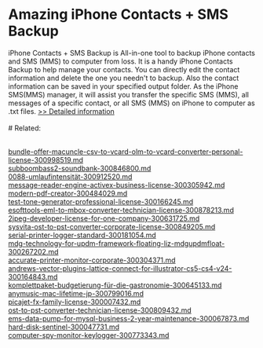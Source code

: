 # Amazing iPhone Contacts + SMS Backup
iPhone Contacts + SMS Backup is All-in-one tool to backup iPhone contacts and SMS (MMS) to computer from loss. It is a handy iPhone Contacts Backup to help manage your contacts. You can directly edit the contact information and delete the one you needn't to backup. Also the contact information can be saved in your specified output folder. As the iPhone SMS(MMS) manager, it will assist you transfer the specific SMS (MMS), all messages of a specific contact, or all SMS (MMS) on iPhone to computer as .txt files.
[>> Detailed information](https://secure.shareit.com/shareit/product.html?productid=300859115&affiliateid=200057808)<br/><br/># Related:

<br />[bundle-offer-macuncle-csv-to-vcard-olm-to-vcard-converter-personal-license-300998519.md](https://github.com/downloadplanet/downloadplanet/blob/main/bundle-offer-macuncle-csv-to-vcard-olm-to-vcard-converter-personal-license-300998519.md)<br />[subboombass2-soundbank-300846800.md](https://github.com/downloadplanet/downloadplanet/blob/main/subboombass2-soundbank-300846800.md)<br />[0088-umlaufintensität-300912520.md](https://github.com/downloadplanet/downloadplanet/blob/main/0088-umlaufintensität-300912520.md)<br />[message-reader-engine-activex-business-license-300305942.md](https://github.com/downloadplanet/downloadplanet/blob/main/message-reader-engine-activex-business-license-300305942.md)<br />[modern-pdf-creator-300484029.md](https://github.com/downloadplanet/downloadplanet/blob/main/modern-pdf-creator-300484029.md)<br />[test-tone-generator-professional-license-300166245.md](https://github.com/downloadplanet/downloadplanet/blob/main/test-tone-generator-professional-license-300166245.md)<br />[esofttools-eml-to-mbox-converter-technician-license-300878213.md](https://github.com/downloadplanet/downloadplanet/blob/main/esofttools-eml-to-mbox-converter-technician-license-300878213.md)<br />[2jpeg-developer-license-for-one-company-300631725.md](https://github.com/downloadplanet/downloadplanet/blob/main/2jpeg-developer-license-for-one-company-300631725.md)<br />[sysvita-ost-to-pst-converter-corporate-license-300849205.md](https://github.com/downloadplanet/downloadplanet/blob/main/sysvita-ost-to-pst-converter-corporate-license-300849205.md)<br />[serial-printer-logger-standard-300181054.md](https://github.com/downloadplanet/downloadplanet/blob/main/serial-printer-logger-standard-300181054.md)<br />[mdg-technology-for-updm-framework-floating-liz-mdgupdmfloat-300267202.md](https://github.com/downloadplanet/downloadplanet/blob/main/mdg-technology-for-updm-framework-floating-liz-mdgupdmfloat-300267202.md)<br />[accurate-printer-monitor-corporate-300304371.md](https://github.com/downloadplanet/downloadplanet/blob/main/accurate-printer-monitor-corporate-300304371.md)<br />[andrews-vector-plugins-lattice-connect-for-illustrator-cs5-cs4-v24-300164843.md](https://github.com/downloadplanet/downloadplanet/blob/main/andrews-vector-plugins-lattice-connect-for-illustrator-cs5-cs4-v24-300164843.md)<br />[komplettpaket-budgetierung-für-die-gastronomie-300645133.md](https://github.com/downloadplanet/downloadplanet/blob/main/komplettpaket-budgetierung-für-die-gastronomie-300645133.md)<br />[anymusic-mac-lifetime-jp-300799016.md](https://github.com/downloadplanet/downloadplanet/blob/main/anymusic-mac-lifetime-jp-300799016.md)<br />[picajet-fx-family-license-300007432.md](https://github.com/downloadplanet/downloadplanet/blob/main/picajet-fx-family-license-300007432.md)<br />[ost-to-pst-converter-technician-license-300809432.md](https://github.com/downloadplanet/downloadplanet/blob/main/ost-to-pst-converter-technician-license-300809432.md)<br />[ems-data-pump-for-mysql-business-2-year-maintenance-300067873.md](https://github.com/downloadplanet/downloadplanet/blob/main/ems-data-pump-for-mysql-business-2-year-maintenance-300067873.md)<br />[hard-disk-sentinel-300047731.md](https://github.com/downloadplanet/downloadplanet/blob/main/hard-disk-sentinel-300047731.md)<br />[computer-spy-monitor-keylogger-300773343.md](https://github.com/downloadplanet/downloadplanet/blob/main/computer-spy-monitor-keylogger-300773343.md)